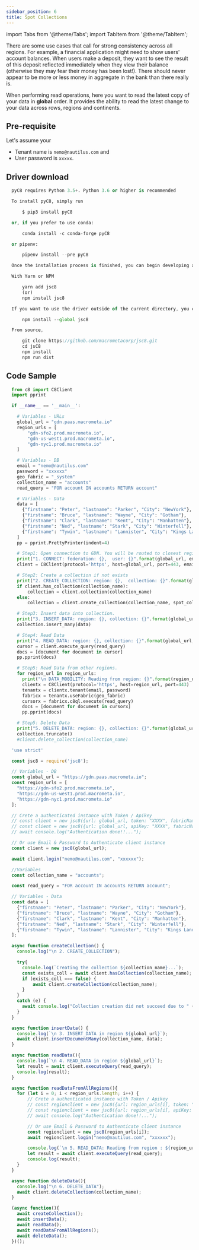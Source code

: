 ```yaml
---
sidebar_position: 6
title: Spot Collections
---
```


import Tabs from '@theme/Tabs';
import TabItem from '@theme/TabItem';

There are some use cases that call for strong consistency across all regions. For example, a financial application might need to show users' account balances. When users make a deposit, they want to see the result of this deposit reflected immediately when they view their balance (otherwise they may fear their money has been lost!). There should never appear to be more or less money in aggregate in the bank than there really is. 

When performing read operations, here you want to read the latest copy of your data in **global** order. It provides the ability to read the latest change to your data across rows, regions and continents.

## Pre-requisite

Let's assume your

* Tenant name is `nemo@nautilus.com` and
* User password is `xxxxx`.

## Driver download

<Tabs groupId="operating-systems">
<TabItem value="py" label="Python">

```py
  pyC8 requires Python 3.5+. Python 3.6 or higher is recommended

  To install pyC8, simply run

      $ pip3 install pyC8

  or, if you prefer to use conda:

      conda install -c conda-forge pyC8

  or pipenv:

      pipenv install --pre pyC8

  Once the installation process is finished, you can begin developing applications in Python.
```
</TabItem>
<TabItem value="js" label="Javascript">

```js
  With Yarn or NPM

      yarn add jsc8
      (or)
      npm install jsc8

  If you want to use the driver outside of the current directory, you can also install it globally using the `--global` flag:

      npm install --global jsc8

  From source,

      git clone https://github.com/macrometacorp/jsc8.git
      cd jsC8
      npm install
      npm run dist
```
</TabItem>
</Tabs>  

## Code Sample

<Tabs groupId="operating-systems">
<TabItem value="py" label="Python">

```py
  from c8 import C8Client
  import pprint

  if __name__ == '__main__':

    # Variables - URLs
    global_url = "gdn.paas.macrometa.io"
    region_urls = [
        "gdn-sfo2.prod.macrometa.io",
        "gdn-us-west1.prod.macrometa.io",
        "gdn-nyc1.prod.macrometa.io"
    ]

    # Variables - DB
    email = "nemo@nautilus.com"
    password = "xxxxxx"
    geo_fabric = "_system"
    collection_name = "accounts"
    read_query = "FOR account IN accounts RETURN account"

    # Variables - Data
    data = [
      {"firstname": "Peter", "lastname": "Parker", "City": "NewYork"},
      {"firstname": "Bruce", "lastname": "Wayne", "City": "Gotham"},
      {"firstname": "Clark", "lastname": "Kent", "City": "Manhatten"},
      {"firstname": "Ned", "lastname": "Stark", "City": "Winterfell"},
      {"firstname": "Tywin", "lastname": "Lannister", "City": "Kings Landing"},
    ]
    pp = pprint.PrettyPrinter(indent=4)

    # Step1: Open connection to GDN. You will be routed to closest region.
    print("1. CONNECT: federation: {},  user: {}".format(global_url, email))
    client = C8Client(protocol='https', host=global_url, port=443, email=email, password=password, geofabric=geo_fabric)

    # Step2: Create a collection if not exists
    print("2. CREATE_COLLECTION: region: {},  collection: {}".format(global_url, collection_name))
    if client.has_collection(collection_name):
        collection = client.collection(collection_name)
    else:
        collection = client.create_collection(collection_name, spot_collection=True)

    # Step3: Insert data into collection.
    print("3. INSERT_DATA: region: {}, collection: {}".format(global_url, collection_name))
    collection.insert_many(data)

    # Step4: Read Data
    print("4. READ_DATA: region: {}, collection: {}".format(global_url, collection_name))
    cursor = client.execute_query(read_query)
    docs = [document for document in cursor]
    pp.pprint(docs)

    # Step5: Read Data from other regions.
    for region_url in region_urls:
      print("\n DATA_MOBILITY: Reading from region: {}".format(region_url))
      clientx = C8Client(protocol='https', host=region_url, port=443)
      tenantx = clientx.tenant(email, password)
      fabricx = tenantx.useFabric(geo_fabric)
      cursorx = fabricx.c8ql.execute(read_query)
      docs = [document for document in cursorx]
      pp.pprint(docs)

    # Step5: Delete Data
    print("5. DELETE_DATA: region: {}, collection: {}".format(global_url, collection_name))
    collection.truncate()
    #client.delete_collection(collection_name)
```

</TabItem>
<TabItem value="js" label="Javascript">

```js
  'use strict'

  const jsc8 = require('jsc8');

  // Variables - DB
  const global_url = "https://gdn.paas.macrometa.io";
  const region_urls = [
    "https://gdn-sfo2.prod.macrometa.io",
    "https://gdn-us-west1.prod.macrometa.io",
    "https://gdn-nyc1.prod.macrometa.io"
  ];

  // Crete a authenticated instance with Token / Apikey
  // const client = new jsc8({url: global_url, token: "XXXX", fabricName: '_system'});
  // const client = new jsc8({url: global_url, apiKey: "XXXX", fabricName: '_system'});
  // await console.log("Authentication done!!...");

  // Or use Email & Password to Authenticate client instance
  const client = new jsc8(global_url);

  await client.login("nemo@nautilus.com", "xxxxxx");

  //Variables
  const collection_name = "accounts";

  const read_query = "FOR account IN accounts RETURN account";

  // Variables - Data
  const data = [
    {"firstname": "Peter", "lastname": "Parker", "City": "NewYork"},
    {"firstname": "Bruce", "lastname": "Wayne", "City": "Gotham"},
    {"firstname": "Clark", "lastname": "Kent", "City": "Manhatten"},
    {"firstname": "Ned", "lastname": "Stark", "City": "Winterfell"},
    {"firstname": "Tywin", "lastname": "Lannister", "City": "Kings Landing"},
  ];

  async function createCollection() {
    console.log("\n 2. CREATE_COLLECTION");

    try{
      console.log(`Creating the collection ${collection_name}...`);
      const exists_coll = await client.hasCollection(collection_name);
      if (exists_coll === false) {
          await client.createCollection(collection_name);
      }
    }
    catch (e) {
      await console.log("Collection creation did not succeed due to " + e);
    }
  }

  async function insertData() {
    console.log(`\n 3. INSERT_DATA in region ${global_url}`);
    await client.insertDocumentMany(collection_name, data);
  }

  async function readData(){
    console.log(`\n 4. READ_DATA in region ${global_url}`);
    let result = await client.executeQuery(read_query);
    console.log(result);
  }

  async function readDataFromAllRegions(){
    for (let i = 0; i < region_urls.length; i++) { 
        // Crete a authenticated instance with Token / Apikey
        // const regionclient = new jsc8({url: region_urls[i], token: "XXXX", fabricName: '_system'});
        // const regionclient = new jsc8({url: region_urls[i], apiKey: "XXXX", fabricName: '_system'});
        // await console.log("Authentication done!!...");

        // Or use Email & Password to Authenticate client instance
        const regionclient = new jsc8(region_urls[i]);
        await regionclient.login("nemo@nautilus.com", "xxxxxx");

        console.log(`\n 5. READ_DATA: Reading from region : ${region_urls[i]}`);
        let result = await client.executeQuery(read_query);
        console.log(result);
    }
  }

  async function deleteData(){
    console.log("\n 6. DELETE_DATA");
    await client.deleteCollection(collection_name);
  }

  (async function(){
    await createCollection();
    await insertData();
    await readData();
    await readDataFromAllRegions();
    await deleteData();
  })();
```

</TabItem>
</Tabs>  
